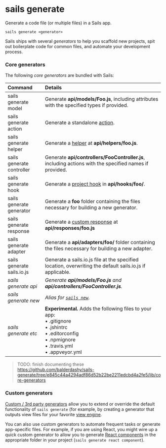 # sails generate

Generate a code file (or multiple files) in a Sails app.

```usage
sails generate <generator>
```

Sails ships with several _generators_ to help you scaffold new projects, spit out boilerplate code for common files, and automate your development process.

### Core generators

The following _core generators_ are bundled with Sails:

|  Command                        | Details               |
|:--------------------------------|:----------------------|
| sails generate model            | Generate **api/models/Foo.js**, including attributes with the specified types if provided.
| sails generate action           | Generate a standalone [action](http://sailsjs.com/documentation/concepts/actions-and-controllers/generating-actions-and-controllers#?generating-standalone-actions).
| sails generate helper           | Generate a [helper](http://sailsjs.com/documentation/concepts/helpers) at **api/helpers/foo.js**.
| sails generate controller       | Generate **api/controllers/FooController.js**, including actions with the specified names if provided.
| sails generate hook             | Generate a [project hook](http://sailsjs.com/documentation/concepts/extending-sails/hooks/project-hooks) in **api/hooks/foo/**.
| sails generate generator        | Generate a **foo** folder containing the files necessary for building a new generator.
| sails generate response         | Generate a [custom response](sailsjs.com/documentation/concepts/extending-sails/custom-responses) at **api/responses/foo.js**
| sails generate adapter          | Generate a **api/adapters/foo/** folder containing the files necessary for building a new adapter.
| sails generate sails.io.js      | Generate a sails.io.js file at the specified location, overwriting the default sails.io.js if applicable.
| _sails generate api_            | _Generate **api/models/Foo.js** and **api/controllers/FooController.js**._
| _sails generate new_            | _Alias for [`sails new`](http://sailsjs.com/documentation/reference/cli/sails-new)._
| _sails generate etc_            | **Experimental.** Adds the following files to your app:<br/>&bull; .gitignore <br/>&bull; .jshintrc <br/>&bull; .editorconfig <br/>&bull; .npmignore <br/>&bull; .travis.yml <br/>&bull; .appveyor.yml


> TODO: finish documenting these https://github.com/balderdashy/sails-generate/tree/e845c44a4294adf86d52b22be2211edcbd4a2fe5/lib/core-generators


### Custom generators

[Custom / 3rd party generators](http://sailsjs.com/documentation/concepts/extending-sails/generators) allow you to extend or override the default functionality of `sails generate` (for example, by creating a generator that outputs view files for your favorite [view engine](http://sailsjs.com/documentation/concepts/views/view-engines).

You can also use custom generators to automate frequent tasks or generate app-specific files.  For example, if you are using React, you might wire up a quick custom generator to allow you to generate [React components](https://facebook.github.io/react/docs/react-component.html) in the appropriate folder in your project (`sails generate react component`).

<docmeta name="displayName" value="sails generate">
<docmeta name="pageType" value="command">

